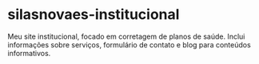 # silasnovaes-institucional
Meu site institucional, focado em corretagem de planos de saúde. Inclui informações sobre serviços, formulário de contato e blog para conteúdos informativos.
